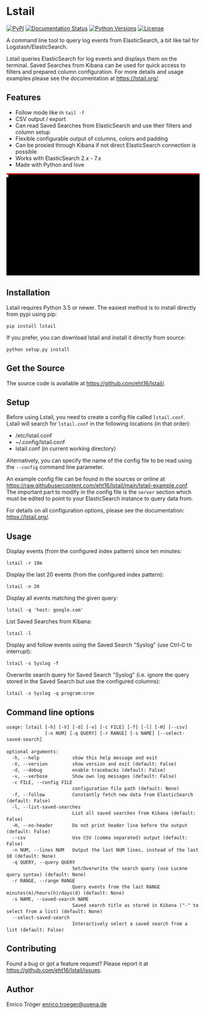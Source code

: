 Lstail
======

[![PyPI](https://img.shields.io/pypi/v/lstail.svg)](https://pypi.org/project/lstail/)
[![Documentation Status](https://readthedocs.org/projects/lstail/badge/?version=latest)](https://lstail.org/)
[![Python Versions](https://img.shields.io/pypi/pyversions/lstail.svg)](https://pypi.org/project/lstail/)
[![License](https://img.shields.io/pypi/l/lstail.svg)](https://pypi.org/project/lstail/)


A command line tool to query log events from ElasticSearch,
a bit like tail for Logstash/ElasticSearch.

Lstail queries ElasticSearch for log events and displays
them on the terminal. Saved Searches from Kibana can be used
for quick access to filters and prepared column configuration.
For more details and usage examples please see the
documentation at https://lstail.org/.


Features
--------

  * Follow mode like in `tail -f`
  * CSV output / export
  * Can read Saved Searches from ElasticSearch and use their
    filters and column setup
  * Flexible configurable output of columns, colors and padding
  * Can be proxied through Kibana if not direct ElasticSearch connection is possible
  * Works with ElasticSearch 2.x - 7.x
  * Made with Python and love

![lstail usage demonstration](docs/lstail-demo.svg)


Installation
------------

Lstail requires Python 3.5 or newer.
The easiest method is to install directly from pypi using pip:

    pip install lstail


If you prefer, you can download lstail and install it
directly from source:

    python setup.py install


Get the Source
--------------

The source code is available at https://github.com/eht16/lstail/.


Setup
-----

Before using Lstail, you need to create a config file called `lstail.conf`.
Lstail will search for `lstail.conf` in the following locations (in that order):

  - /etc/lstail.conf
  - ~/.config/lstail.conf
  - lstail.conf (in current working directory)

Alternatively, you can specify the name of the config file to be read
using the `--config` command line parameter.

An example config file can be found in the sources or online
at https://raw.githubusercontent.com/eht16/lstail/main/lstail-example.conf.
The important part to modify in the config file is the `server` section
which must be edited to point to your ElasticSearch instance to query
data from.

For details on all configuration options, please see the documentation:
https://lstail.org/.


Usage
-----

Display events (from the configured index pattern) since ten minutes:

    lstail -r 10m

Display the last 20 events (from the configured index pattern):

    lstail -n 20

Display all events matching the given query:

    lstail -q 'host: google.com'

List Saved Searches from Kibana:

    lstail -l

Display and follow events using the Saved Search "Syslog" (use Ctrl-C to interrupt):

    lstail -s Syslog -f

Overwrite search query for Saved Search "Syslog" (i.e. ignore the query stored
in the Saved Search but use the configured columns):

    lstail -s Syslog -q program:cron


Command line options
--------------------

    usage: lstail [-h] [-V] [-d] [-v] [-c FILE] [-f] [-l] [-H] [--csv]
                  [-n NUM] [-q QUERY] [-r RANGE] [-s NAME] [--select-saved-search]

    optional arguments:
      -h, --help            show this help message and exit
      -V, --version         show version and exit (default: False)
      -d, --debug           enable tracebacks (default: False)
      -v, --verbose         Show own log messages (default: False)
      -c FILE, --config FILE
                            configuration file path (default: None)
      -f, --follow          Constantly fetch new data from ElasticSearch (default: False)
      -l, --list-saved-searches
                            List all saved searches from Kibana (default: False)
      -H, --no-header       Do not print header line before the output (default: False)
      --csv                 Use CSV (comma separated) output (default: False)
      -n NUM, --lines NUM   Output the last NUM lines, instead of the last 10 (default: None)
      -q QUERY, --query QUERY
                            Set/Overwrite the search query (use Lucene query syntax) (default: None)
      -r RANGE, --range RANGE
                            Query events from the last RANGE minutes(m)/hours(h)/days(d) (default: None)
      -s NAME, --saved-search NAME
                            Saved search title as stored in Kibana ("-" to select from a list) (default: None)
      --select-saved-search
                            Interactively select a saved search from a list (default: False)


Contributing
------------

Found a bug or got a feature request? Please report it at
https://github.com/eht16/lstail/issues.


Author
------

Enrico Tröger <enrico.troeger@uvena.de>
